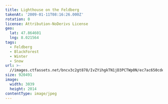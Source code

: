 ```yaml
---
title: Lighthouse on the Feldberg
takenAt: '2009-01-11T08:16:26.000Z'
rotation: 0
license: Attribution-NoDerivs License
geo:
  lat: 47.864601
  lng: 8.021564
tags:
  - Feldberg
  - BlackForest
  - Winter
  - Snow
url: >-
  //images.ctfassets.net/bncv3c2gt878/IvZYihgkTN1jD3PCTWp0N/ec7ac650cdef37330ab7753581df8e6b/lighthouse-on-the-feldberg_4343899278_o
size: 920491
image:
  width: 3039
  height: 2014
contentType: image/jpeg
---
```


